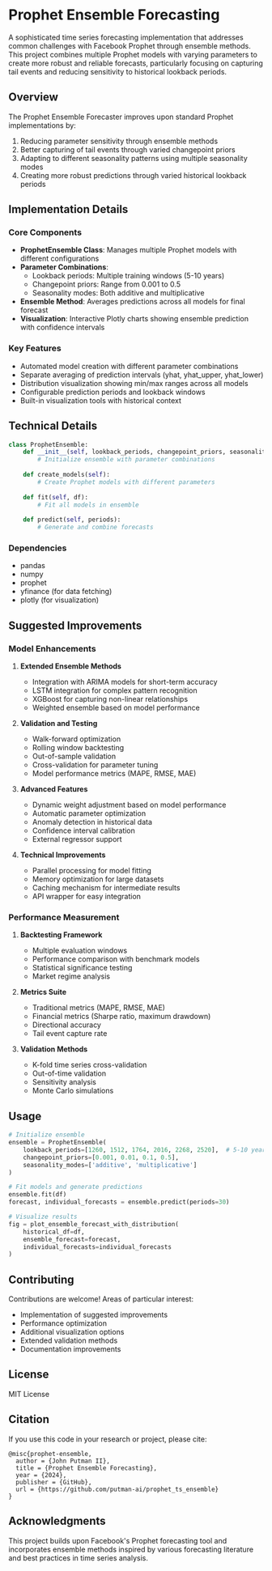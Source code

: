 # Prophet Ensemble Forecasting

A sophisticated time series forecasting implementation that addresses common challenges with Facebook Prophet through ensemble methods. This project combines multiple Prophet models with varying parameters to create more robust and reliable forecasts, particularly focusing on capturing tail events and reducing sensitivity to historical lookback periods.

## Overview

The Prophet Ensemble Forecaster improves upon standard Prophet implementations by:
1. Reducing parameter sensitivity through ensemble methods
2. Better capturing of tail events through varied changepoint priors
3. Adapting to different seasonality patterns using multiple seasonality modes
4. Creating more robust predictions through varied historical lookback periods

## Implementation Details

### Core Components

- **ProphetEnsemble Class**: Manages multiple Prophet models with different configurations
- **Parameter Combinations**:
  - Lookback periods: Multiple training windows (5-10 years)
  - Changepoint priors: Range from 0.001 to 0.5
  - Seasonality modes: Both additive and multiplicative
- **Ensemble Method**: Averages predictions across all models for final forecast
- **Visualization**: Interactive Plotly charts showing ensemble prediction with confidence intervals

### Key Features

- Automated model creation with different parameter combinations
- Separate averaging of prediction intervals (yhat, yhat_upper, yhat_lower)
- Distribution visualization showing min/max ranges across all models
- Configurable prediction periods and lookback windows
- Built-in visualization tools with historical context

## Technical Details

```python
class ProphetEnsemble:
    def __init__(self, lookback_periods, changepoint_priors, seasonality_modes):
        # Initialize ensemble with parameter combinations
        
    def create_models(self):
        # Create Prophet models with different parameters
        
    def fit(self, df):
        # Fit all models in ensemble
        
    def predict(self, periods):
        # Generate and combine forecasts
```

### Dependencies

- pandas
- numpy
- prophet
- yfinance (for data fetching)
- plotly (for visualization)

## Suggested Improvements

### Model Enhancements

1. **Extended Ensemble Methods**
   - Integration with ARIMA models for short-term accuracy
   - LSTM integration for complex pattern recognition
   - XGBoost for capturing non-linear relationships
   - Weighted ensemble based on model performance

2. **Validation and Testing**
   - Walk-forward optimization
   - Rolling window backtesting
   - Out-of-sample validation
   - Cross-validation for parameter tuning
   - Model performance metrics (MAPE, RMSE, MAE)

3. **Advanced Features**
   - Dynamic weight adjustment based on model performance
   - Automatic parameter optimization
   - Anomaly detection in historical data
   - Confidence interval calibration
   - External regressor support

4. **Technical Improvements**
   - Parallel processing for model fitting
   - Memory optimization for large datasets
   - Caching mechanism for intermediate results
   - API wrapper for easy integration

### Performance Measurement

1. **Backtesting Framework**
   - Multiple evaluation windows
   - Performance comparison with benchmark models
   - Statistical significance testing
   - Market regime analysis

2. **Metrics Suite**
   - Traditional metrics (MAPE, RMSE, MAE)
   - Financial metrics (Sharpe ratio, maximum drawdown)
   - Directional accuracy
   - Tail event capture rate

3. **Validation Methods**
   - K-fold time series cross-validation
   - Out-of-time validation
   - Sensitivity analysis
   - Monte Carlo simulations

## Usage

```python
# Initialize ensemble
ensemble = ProphetEnsemble(
    lookback_periods=[1260, 1512, 1764, 2016, 2268, 2520],  # 5-10 years
    changepoint_priors=[0.001, 0.01, 0.1, 0.5],
    seasonality_modes=['additive', 'multiplicative']
)

# Fit models and generate predictions
ensemble.fit(df)
forecast, individual_forecasts = ensemble.predict(periods=30)

# Visualize results
fig = plot_ensemble_forecast_with_distribution(
    historical_df=df,
    ensemble_forecast=forecast,
    individual_forecasts=individual_forecasts
)
```

## Contributing

Contributions are welcome! Areas of particular interest:
- Implementation of suggested improvements
- Performance optimization
- Additional visualization options
- Extended validation methods
- Documentation improvements

## License

MIT License

## Citation

If you use this code in your research or project, please cite:

```
@misc{prophet-ensemble,
  author = {John Putman II},
  title = {Prophet Ensemble Forecasting},
  year = {2024},
  publisher = {GitHub},
  url = {https://github.com/putman-ai/prophet_ts_ensemble}
}
```

## Acknowledgments

This project builds upon Facebook's Prophet forecasting tool and incorporates ensemble methods inspired by various forecasting literature and best practices in time series analysis.

